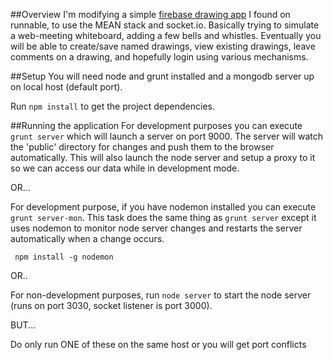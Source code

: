 ##Overview
I'm modifying a simple [firebase drawing app](http://runnable.com/UnA1wDlk6cVmAAAr/firebase-collaborative-drawing-example-for-javascript)
I found on runnable, to use the MEAN stack and socket.io.
Basically trying to simulate a web-meeting whiteboard, adding a few bells and whistles.
Eventually you will be able to create/save named drawings, view existing drawings, leave comments on a drawing,
and hopefully login using various mechanisms.

##Setup
You will need node and grunt installed and a mongodb server up on local host (default port).

Run ```npm install``` to get the project dependencies.

##Running the application
For development purposes you can execute ```grunt server``` which will launch a server on port 9000.
The server will watch the 'public' directory for changes and push them to the browser automatically.
This will also launch the node server and setup a proxy to it so we can access our data while in development mode.

OR...

For development purpose, if you have nodemon installed you can execute ```grunt server-mon```.
This task does the same thing as ```grunt server``` except it uses nodemon to monitor node server
changes and restarts the server automatically when a change occurs.

     npm install -g nodemon

OR..

For non-development purposes, run ```node server``` to start the node server (runs on port 3030, socket listener is port 3000).

BUT...

Do only run ONE of these on the same host or you will get port conflicts